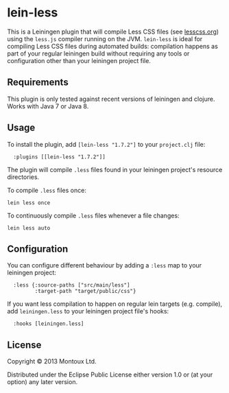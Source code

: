# lein-less

This is a Leiningen plugin that will compile Less CSS files (see [lesscss.org](http://lesscss.org)) using the `less.js` compiler running on the JVM. `lein-less` is ideal for compiling Less CSS files during automated builds: compilation happens as part of your regular leiningen build without requiring any tools or configuration other than your leiningen project file.

## Requirements

This plugin is only tested against recent versions of leiningen and clojure. Works with Java 7 or Java 8.

## Usage

To install the plugin, add `[lein-less "1.7.2"]` to your `project.clj` file:

```
  :plugins [[lein-less "1.7.2"]]
```

The plugin will compile `.less` files found in your leiningen project's resource directories.

To compile `.less` files once:

```
lein less once
```

To continuously compile `.less` files whenever a file changes:

```
lein less auto
```

## Configuration

You can configure different behaviour by adding a `:less` map to your leiningen project:

```
  :less {:source-paths ["src/main/less"]
         :target-path "target/public/css"}
```

If you want less compilation to happen on regular lein targets (e.g. compile),
add `leiningen.less` to your leiningen project file's hooks:

```
  :hooks [leiningen.less]
```

## License

Copyright © 2013 Montoux Ltd.

Distributed under the Eclipse Public License either version 1.0 or (at your option) any later version.
